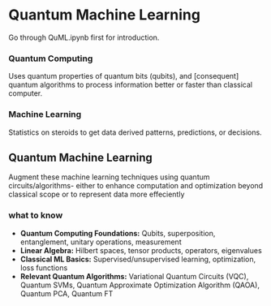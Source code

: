 # Quantum Machine Learning

Go through QuML.ipynb first for introduction.

### Quantum Computing
Uses quantum properties of quantum bits (qubits), and [consequent] quantum algorithms to process information better or faster than classical computer.

### Machine Learning
Statistics on steroids to get data derived patterns, predictions, or decisions.

## Quantum Machine Learning
Augment these machine learning techniques using quantum circuits/algorithms- either to enhance computation and optimization beyond classical scope or to represent data more effeciently

### what to know
- **Quantum Computing Foundations:**  Qubits, superposition, entanglement, unitary operations, measurement
- **Linear Algebra:** Hilbert spaces, tensor products, operators, eigenvalues
- **Classical ML Basics:** Supervised/unsupervised learning, optimization, loss functions
- **Relevant Quantum Algorithms:** Variational Quantum Circuits (VQC), Quantum SVMs, Quantum Approximate Optimization Algorithm (QAOA), Quantum PCA, Quantum FT